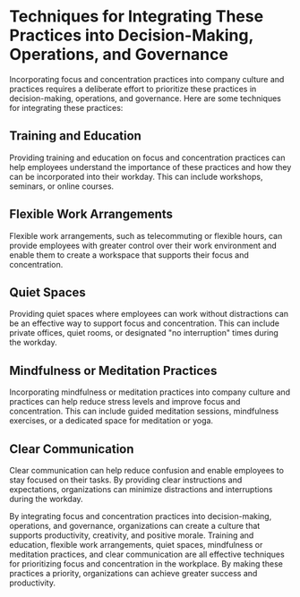 Techniques for Integrating These Practices into Decision-Making, Operations, and Governance
==============================================================================================

Incorporating focus and concentration practices into company culture and practices requires a deliberate effort to prioritize these practices in decision-making, operations, and governance. Here are some techniques for integrating these practices:

## Training and Education

Providing training and education on focus and concentration practices can help employees understand the importance of these practices and how they can be incorporated into their workday. This can include workshops, seminars, or online courses.

## Flexible Work Arrangements

Flexible work arrangements, such as telecommuting or flexible hours, can provide employees with greater control over their work environment and enable them to create a workspace that supports their focus and concentration.

## Quiet Spaces

Providing quiet spaces where employees can work without distractions can be an effective way to support focus and concentration. This can include private offices, quiet rooms, or designated "no interruption" times during the workday.

## Mindfulness or Meditation Practices

Incorporating mindfulness or meditation practices into company culture and practices can help reduce stress levels and improve focus and concentration. This can include guided meditation sessions, mindfulness exercises, or a dedicated space for meditation or yoga.

## Clear Communication

Clear communication can help reduce confusion and enable employees to stay focused on their tasks. By providing clear instructions and expectations, organizations can minimize distractions and interruptions during the workday.

By integrating focus and concentration practices into decision-making, operations, and governance, organizations can create a culture that supports productivity, creativity, and positive morale. Training and education, flexible work arrangements, quiet spaces, mindfulness or meditation practices, and clear communication are all effective techniques for prioritizing focus and concentration in the workplace. By making these practices a priority, organizations can achieve greater success and productivity.


